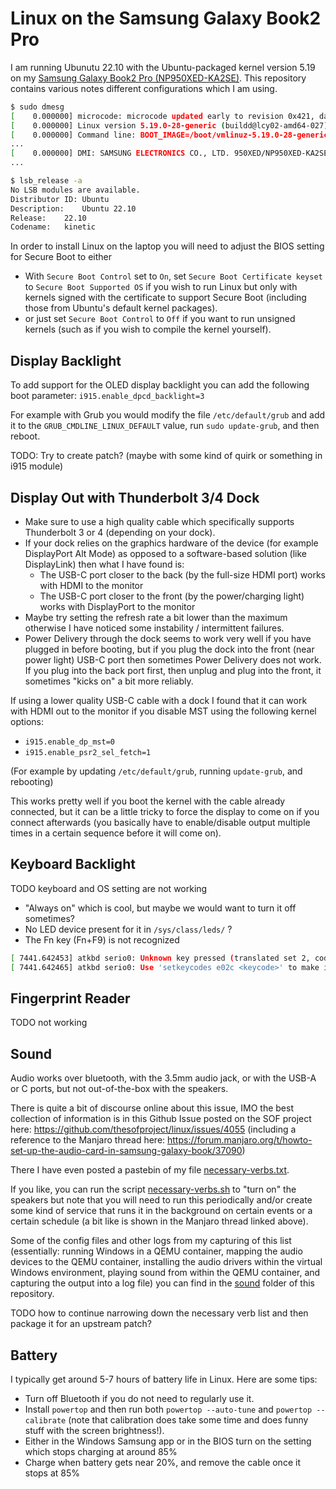 # Linux on the Samsung Galaxy Book2 Pro

I am running Ubunutu 22.10 with the Ubuntu-packaged kernel version 5.19 on my [Samsung Galaxy Book2 Pro (NP950XED-KA2SE)](https://www.samsung.com/se/business/computers/galaxy-book/galaxy-book2-pro-15inch-i7-16gb-512gb-np950xed-ka2se/). This repository contains various notes different configurations which I am using.

```sh
$ sudo dmesg
[    0.000000] microcode: microcode updated early to revision 0x421, date = 2022-06-15
[    0.000000] Linux version 5.19.0-28-generic (buildd@lcy02-amd64-027) (x86_64-linux-gnu-gcc-12 (Ubuntu 12.2.0-3ubuntu1) 12.2.0, GNU ld (GNU Binutils for Ubuntu) 2.39) #29-Ubuntu SMP PREEMPT_DYNAMIC Thu Dec 15 09:37:06 UTC 2022 (Ubuntu 5.19.0-28.29-generic 5.19.17)
[    0.000000] Command line: BOOT_IMAGE=/boot/vmlinuz-5.19.0-28-generic root=UUID=51750a71-2075-49d1-b42a-895d4b9c3ebb ro quiet splash i915.enable_dpcd_backlight=3 vt.handoff=7
...
[    0.000000] DMI: SAMSUNG ELECTRONICS CO., LTD. 950XED/NP950XED-KA2SE, BIOS P08RGF.054.220817.ZQ 08/17/2022
...

$ lsb_release -a
No LSB modules are available.
Distributor ID:	Ubuntu
Description:	Ubuntu 22.10
Release:	22.10
Codename:	kinetic
```

In order to install Linux on the laptop you will need to adjust the BIOS setting for Secure Boot to either
- With `Secure Boot Control` set to `On`, set `Secure Boot Certificate keyset` to `Secure Boot Supported OS` if you wish to run Linux but only with kernels signed with the certificate to support Secure Boot (including those from Ubuntu's default kernel packages).
- or just set `Secure Boot Control` to `Off` if you want to run unsigned kernels (such as if you wish to compile the kernel yourself).

## Display Backlight

To add support for the OLED display backlight you can add the following boot parameter: `i915.enable_dpcd_backlight=3`

For example with Grub you would modify the file `/etc/default/grub` and add it to the `GRUB_CMDLINE_LINUX_DEFAULT` value, run `sudo update-grub`, and then reboot.

TODO: Try to create patch? (maybe with some kind of quirk or something in i915 module)

## Display Out with Thunderbolt 3/4 Dock

- Make sure to use a high quality cable which specifically supports Thunderbolt 3 or 4 (depending on your dock).
- If your dock relies on the graphics hardware of the device (for example DisplayPort Alt Mode) as opposed to a software-based solution (like DisplayLink) then what I have found is:
  - The USB-C port closer to the back (by the full-size HDMI port) works with HDMI to the monitor
  - The USB-C port closer to the front (by the power/charging light) works with DisplayPort to the monitor
- Maybe try setting the refresh rate a bit lower than the maximum otherwise I have noticed some instability / intermittent failures.
- Power Delivery through the dock seems to work very well if you have plugged in before booting, but if you plug the dock into the front (near power light) USB-C port then sometimes Power Delivery does not work. If you plug into the back port first, then unplug and plug into the front, it sometimes "kicks on" a bit more reliably.

If using a lower quality USB-C cable with a dock I found that it can work with HDMI out to the monitor if you disable MST using the following kernel options:

- `i915.enable_dp_mst=0`
- `i915.enable_psr2_sel_fetch=1`

(For example by updating `/etc/default/grub`, running `update-grub`, and rebooting)

This works pretty well if you boot the kernel with the cable already connected, but it can be a little tricky to force the display to come on if you connect afterwards (you basically have to enable/disable output multiple times in a certain sequence before it will come on).

## Keyboard Backlight

TODO keyboard and OS setting are not working

- "Always on" which is cool, but maybe we would want to turn it off sometimes?
- No LED device present for it in `/sys/class/leds/` ?
- The Fn key (Fn+F9) is not recognized

```sh
[ 7441.642453] atkbd serio0: Unknown key pressed (translated set 2, code 0xac on isa0060/serio0).
[ 7441.642465] atkbd serio0: Use 'setkeycodes e02c <keycode>' to make it known.
```

## Fingerprint Reader

TODO not working

## Sound

Audio works over bluetooth, with the 3.5mm audio jack, or with the USB-A or C ports, but not out-of-the-box with the speakers.

There is quite a bit of discourse online about this issue, IMO the best collection of information is in this Github Issue posted on the SOF project here: https://github.com/thesofproject/linux/issues/4055 (including a reference to the Manjaro thread here: https://forum.manjaro.org/t/howto-set-up-the-audio-card-in-samsung-galaxy-book/37090)

There I have even posted a pastebin of my file [necessary-verbs.txt](sound/necessary-verbs.txt).

If you like, you can run the script [necessary-verbs.sh](sound/necessary-verbs.sh) to "turn on" the speakers but note that you will need to run this periodically and/or create some kind of service that runs it in the background on certain events or a certain schedule (a bit like is shown in the Manjaro thread linked above).

Some of the config files and other logs from my capturing of this list (essentially: running Windows in a QEMU container, mapping the audio devices to the QEMU container, installing the audio drivers within the virtual Windows environment, playing sound from within the QEMU container, and capturing the output into a log file) you can find in the [sound](./sound/) folder of this repository.

TODO how to continue narrowing down the necessary verb list and then package it for an upstream patch?

## Battery

I typically get around 5-7 hours of battery life in Linux. Here are some tips:

- Turn off Bluetooth if you do not need to regularly use it.
- Install `powertop` and then run both `powertop --auto-tune` and `powertop --calibrate` (note that calibration does take some time and does funny stuff with the screen brightness!).
- Either in the Windows Samsung app or in the BIOS turn on the setting which stops charging at around 85%
- Charge when battery gets near 20%, and remove the cable once it stops at 85%
